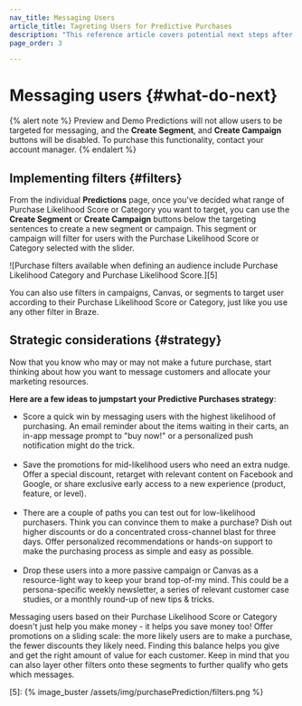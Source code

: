```yaml
---
nav_title: Messaging Users
article_title: Tagreting Users for Predictive Purchases
description: "This reference article covers potential next steps after you have created a Purchase Prediction, such as filter implementation and strategic considerations."
page_order: 3

---
```


# Messaging users {#what-do-next}

{% alert note %}
Preview and Demo Predictions will not allow users to be targeted for messaging, and the **Create Segment**, and **Create Campaign** buttons will be disabled. To purchase this functionality, contact your account manager.
{% endalert %}

## Implementing filters {#filters}

From the individual **Predictions** page, once you've decided what range of Purchase Likelihood Score or Category you want to target, you can use the **Create Segment** or **Create Campaign** buttons below the targeting sentences to create a new segment or campaign. This segment or campaign will filter for users with the Purchase Likelihood Score or Category selected with the slider.

![Purchase filters available when defining an audience include Purchase Likelihood Category and Purchase Likelihood Score.][5]

You can also use filters in campaigns, Canvas, or segments to target user according to their Purchase Likelihood Score or Category, just like you use any other filter in Braze.

## Strategic considerations {#strategy}

Now that you know who may or may not make a future purchase, start thinking about how you want to message customers and allocate your marketing resources. 

**Here are a few ideas to jumpstart your Predictive Purchases strategy**:

- Score a quick win by messaging users with the highest likelihood of purchasing. An email reminder about the items waiting in their carts, an in-app message prompt to "buy now!" or a personalized push notification might do the trick.<br><br>
- Save the promotions for mid-likelihood users who need an extra nudge. Offer a special discount, retarget with relevant content on Facebook and Google, or share exclusive early access to a new experience (product, feature, or level).<br><br>
- There are a couple of paths you can test out for low-likelihood purchasers. Think you can convince them to make a purchase? Dish out higher discounts or do a concentrated cross-channel blast for three days. Offer personalized recommendations or hands-on support to make the purchasing process as simple and easy as possible.<br><br>
- Drop these users into a more passive campaign or Canvas as a resource-light way to keep your brand top-of-my mind. This could be a persona-specific weekly newsletter, a series of relevant customer case studies, or a monthly round-up of new tips & tricks.

Messaging users based on their Purchase Likelihood Score or Category doesn't just help you make money - it helps you save money too! Offer promotions on a sliding scale: the more likely users are to make a purchase, the fewer discounts they likely need. Finding this balance helps you give and get the right amount of value for each customer. Keep in mind that you can also layer other filters onto these segments to further qualify who gets which messages.

[5]: {% image_buster /assets/img/purchasePrediction/filters.png %}
